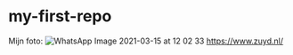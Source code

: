 # my-first-repo

Mijn foto:
![WhatsApp Image 2021-03-15 at 12 02 33](https://user-images.githubusercontent.com/57488444/111143797-877a8e80-8586-11eb-8e75-38c7f6e89571.jpeg)
https://www.zuyd.nl/
